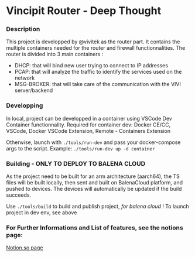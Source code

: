 # Vincipit Router - Deep Thought


### Description

This project is developped by @vivitek as the router part. It contains the multiple containers needed for the router and firewall functionnalities.
The router is divided into 3 main containers : 
- DHCP: that will bind new user trying to connect to IP addresses
- PCAP: that will analyze the traffic to identify the services used on the network
- MSG-BROKER: that will take care of the communication with the VIVI server/backend

### Developping

In local, project can be developped in a container using VSCode Dev Container functionnality. Required for container dev: Docker CE/CC, VSCode, Docker VSCode Extension, Remote - Containers Extension

Otherwise, launch with `./tools/run-dev` and pass your docker-compose args to the script. Example: `./tools/run-dev up -d container`

### Building - ONLY TO DEPLOY TO BALENA CLOUD

As the project need to be built for an arm architecture (aarch64), the TS files will be built locally, then sent and built on BalenaCloud platform, and pushed to devices. The devices will automatically be updated if the build succeeds.

Use `./tools/build` to build and publish project, *for balena cloud* ! To launch project in dev env, see above

### For Further Informations and List of features, see the notions page:

[Notion.so page](https://www.notion.so/Router-Documentation-ad17245885474d3686ae4fd085f3e130)